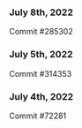 ### July 8th, 2022

Commit #285302

### July 5th, 2022

Commit #314353


### July 4th, 2022

Commit #72281
